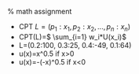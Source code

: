 % math assignment

- CPT $L=(p_1:x_1, p_2:x_2, ..., p_n:x_n)$
- CPT(L)=$ \sum_{i=1} w_i*U(x_i)$
- L=(0.2:100, 0.3:25, 0.4:-49, 0.1:64)
- u(x)=x^0.5 if x>0
- u(x)=-(-x)^0.5 if x<0
